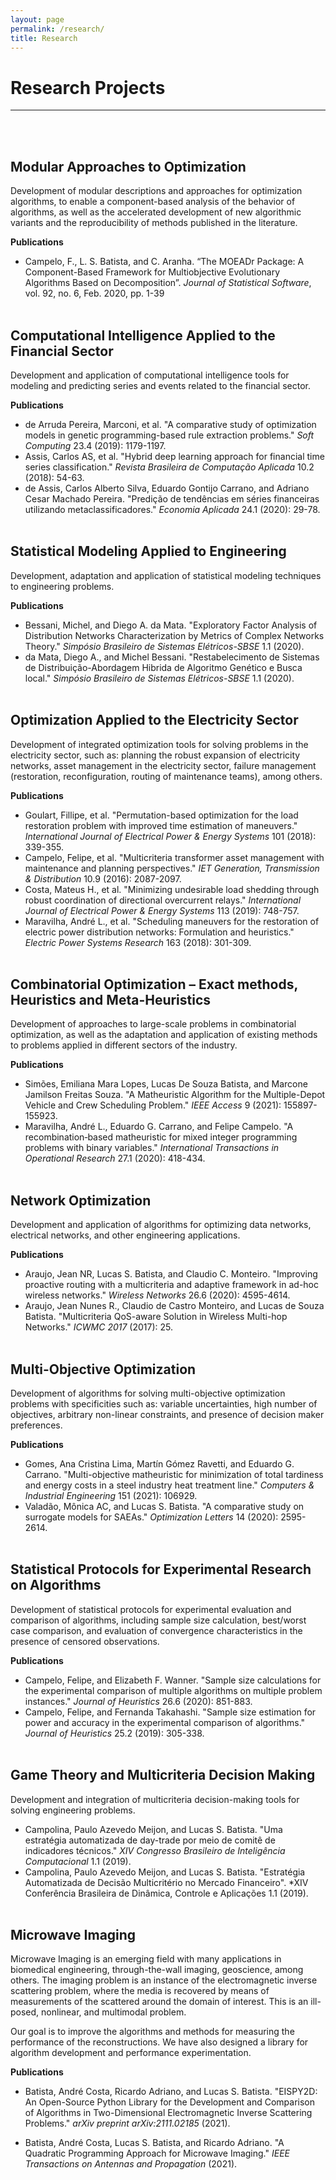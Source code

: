 ```yaml
---
layout: page
permalink: /research/
title: Research
---
```


# Research Projects
-------------------
<br/><br/>

## Modular Approaches to Optimization

Development of modular descriptions and approaches for optimization algorithms, to enable a component-based analysis of the behavior of algorithms, as well as the accelerated development of new algorithmic variants and the reproducibility of methods published in the literature.

**Publications**

* Campelo, F., L. S. Batista, and C. Aranha. “The MOEADr Package: A Component-Based Framework for Multiobjective Evolutionary Algorithms Based on Decomposition”. *Journal of Statistical Software*, vol. 92, no. 6, Feb. 2020, pp. 1-39
<br/><br/>

## Computational Intelligence Applied to the Financial Sector

Development and application of computational intelligence tools for modeling and predicting series and events related to the financial sector.

**Publications**

* de Arruda Pereira, Marconi, et al. "A comparative study of optimization models in genetic programming-based rule extraction problems." *Soft Computing* 23.4 (2019): 1179-1197.
* Assis, Carlos AS, et al. "Hybrid deep learning approach for financial time series classification." *Revista Brasileira de Computação Aplicada* 10.2 (2018): 54-63.
* de Assis, Carlos Alberto Silva, Eduardo Gontijo Carrano, and Adriano Cesar Machado Pereira. "Predição de tendências em séries financeiras utilizando metaclassificadores." *Economia Aplicada* 24.1 (2020): 29-78.
<br/><br/>

## Statistical Modeling Applied to Engineering

Development, adaptation and application of statistical modeling techniques to engineering problems.

**Publications**

* Bessani, Michel, and Diego A. da Mata. "Exploratory Factor Analysis of Distribution Networks Characterization by Metrics of Complex Networks Theory." *Simpósio Brasileiro de Sistemas Elétricos-SBSE* 1.1 (2020).
* da Mata, Diego A., and Michel Bessani. "Restabelecimento de Sistemas de Distribuição-Abordagem Hibrida de Algoritmo Genético e Busca local." *Simpósio Brasileiro de Sistemas Elétricos-SBSE* 1.1 (2020).
<br/><br/>

## Optimization Applied to the Electricity Sector

Development of integrated optimization tools for solving problems in the electricity sector, such as: planning the robust expansion of electricity networks, asset management in the electricity sector, failure management (restoration, reconfiguration, routing of maintenance teams), among others.

**Publications**

* Goulart, Fillipe, et al. "Permutation-based optimization for the load restoration problem with improved time estimation of maneuvers." *International Journal of Electrical Power & Energy Systems* 101 (2018): 339-355.
* Campelo, Felipe, et al. "Multicriteria transformer asset management with maintenance and planning perspectives." *IET Generation, Transmission & Distribution* 10.9 (2016): 2087-2097.
* Costa, Mateus H., et al. "Minimizing undesirable load shedding through robust coordination of directional overcurrent relays." *International Journal of Electrical Power & Energy Systems* 113 (2019): 748-757.
* Maravilha, André L., et al. "Scheduling maneuvers for the restoration of electric power distribution networks: Formulation and heuristics." *Electric Power Systems Research* 163 (2018): 301-309.
<br/><br/>

## Combinatorial Optimization – Exact methods, Heuristics and Meta-Heuristics

Development of approaches to large-scale problems in combinatorial optimization, as well as the adaptation and application of existing methods to problems applied in different sectors of the industry.

**Publications**

* Simões, Emiliana Mara Lopes, Lucas De Souza Batista, and Marcone Jamilson Freitas Souza. "A Matheuristic Algorithm for the Multiple-Depot Vehicle and Crew Scheduling Problem." *IEEE Access* 9 (2021): 155897-155923.
* Maravilha, André L., Eduardo G. Carrano, and Felipe Campelo. "A recombination‐based matheuristic for mixed integer programming problems with binary variables." *International Transactions in Operational Research* 27.1 (2020): 418-434.
<br/><br/>

## Network Optimization

Development and application of algorithms for optimizing data networks, electrical networks, and other engineering applications.

**Publications**

* Araujo, Jean NR, Lucas S. Batista, and Claudio C. Monteiro. "Improving proactive routing with a multicriteria and adaptive framework in ad-hoc wireless networks." *Wireless Networks* 26.6 (2020): 4595-4614.
* Araujo, Jean Nunes R., Claudio de Castro Monteiro, and Lucas de Souza Batista. "Multicriteria QoS-aware Solution in Wireless Multi-hop Networks." *ICWMC 2017* (2017): 25.
<br/><br/>

## Multi-Objective Optimization

Development of algorithms for solving multi-objective optimization problems with specificities such as: variable uncertainties, high number of objectives, arbitrary non-linear constraints, and presence of decision maker preferences.

**Publications**

* Gomes, Ana Cristina Lima, Martín Gómez Ravetti, and Eduardo G. Carrano. "Multi-objective matheuristic for minimization of total tardiness and energy costs in a steel industry heat treatment line." *Computers & Industrial Engineering* 151 (2021): 106929.
* Valadão, Mônica AC, and Lucas S. Batista. "A comparative study on surrogate models for SAEAs." *Optimization Letters* 14 (2020): 2595-2614.
<br/><br/>

## Statistical Protocols for Experimental Research on Algorithms

Development of statistical protocols for experimental evaluation and comparison of algorithms, including sample size calculation, best/worst case comparison, and evaluation of convergence characteristics in the presence of censored observations.

**Publications**

* Campelo, Felipe, and Elizabeth F. Wanner. "Sample size calculations for the experimental comparison of multiple algorithms on multiple problem instances." *Journal of Heuristics* 26.6 (2020): 851-883.
* Campelo, Felipe, and Fernanda Takahashi. "Sample size estimation for power and accuracy in the experimental comparison of algorithms." *Journal of Heuristics* 25.2 (2019): 305-338.
<br/><br/>

## Game Theory and Multicriteria Decision Making

Development and integration of multicriteria decision-making tools for solving engineering problems.

* Campolina, Paulo Azevedo Meijon, and Lucas S. Batista. "Uma estratégia automatizada de day-trade por meio de comitê de indicadores técnicos." *XIV Congresso Brasileiro de Inteligência Computacional* 1.1 (2019).
* Campolina, Paulo Azevedo Meijon, and Lucas S. Batista. "Estratégia Automatizada de Decisão Multicritério no Mercado Financeiro". *XIV Conferência Brasileira de Dinâmica, Controle e Aplicações 1.1 (2019).
<br/><br/>

## Microwave Imaging

Microwave Imaging is an emerging field with many applications in biomedical engineering, through-the-wall imaging, geoscience, among others. The imaging problem is an instance of the electromagnetic inverse scattering problem, where the media is recovered by means of measurements of the scattered around the domain of interest. This is an ill-posed, nonlinear, and multimodal problem.

Our goal is to improve the algorithms and methods for measuring the performance of the reconstructions. We have also designed a library for algorithm development and performance experimentation.

**Publications**

* Batista, André Costa, Ricardo Adriano, and Lucas S. Batista. "EISPY2D: An Open-Source Python Library for the Development and Comparison of Algorithms in Two-Dimensional Electromagnetic Inverse Scattering Problems." *arXiv preprint arXiv:2111.02185* (2021).


* Batista, André Costa, Lucas S. Batista, and Ricardo Adriano. "A Quadratic Programming Approach for Microwave Imaging." *IEEE Transactions on Antennas and Propagation* (2021).

<!-- <h3>Research</h3>
<div class="row">
    <div class="col">
        <p>Under construction...</p>
    </div>
</div> -->
